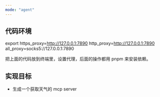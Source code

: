 ```yaml
---
mode: "agent"
---
```


## 代码环境

export https_proxy=http://127.0.0.1:7890 http_proxy=http://127.0.0.1:7890 all_proxy=socks5://127.0.0.1:7890

把上面的代码放到终端里，设置代理，后面的操作都用 pnpm 来安装依赖。

## 实现目标

- 生成一个获取天气的 mcp server
